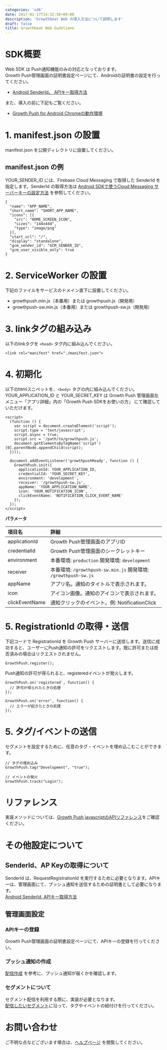```yaml
---
categories: 'sdk'
date: 2017-01-17T14:32:58+09:00
description: 'Growthbeat Web の導入方法について説明します'
draft: false
title: Growthbeat Web Gudeliene
---
```


# SDK概要  
Web SDK は Push通知機能のみの対応となっております。  
Growth Push管理画面の証明書設定ページにて、Androidの証明書の設定を行ってください。  

- [Android SenderId、 APIキー取得方法](http://growthbeat.helpscoutdocs.com/article/23-gcm-api)

また、導入の前に下記もご覧ください。  

- [Growth Push for Android Chromeの動作環境](http://faq.growthbeat.com/article/46-growth-push-for-android-chrome)

# 1. manifest.json の設置  
manifest.json を公開ディレクトリに設置してください。  
## manifest.json の例  
YOUR_SENDER_ID には、Firebase Cloud Messaging で取得した SenderId を指定します。SenderId の取得方法は [Android SDKで使うCloud Messaging サーバーキーの設定方法](http://faq.growthbeat.com/article/23-gcm-api) を参照してください。  

```
{
  "name": "APP_NAME",
  "short_name": "SHORT_APP_NAME",
  "icons": [{
    "src": "HOME_SCREEN_ICON",
    "sizes": "144x444",
    "type": "image/png"
  }],
  "start_url": "/",
  "display": "standalone",
  "gcm_sender_id": "GCM_SENDER_ID",
  "gcm_user_visible_only": true
}
```  
# 2. ServiceWorker の設置  
下記のファイルをサービスのドメイン直下に設置してください。  

* growthpush.min.js（本番用）または growthpush.js（開発用）
* growthpush-sw.min.js（本番用）または growthpush-sw.js（開発用）

# 3. linkタグの組み込み  
以下のlinkタグを `<head>` タグ内に組み込んでください。  

```
<link rel="manifest" href="./manifest.json">
```  

# 4. 初期化  
以下のhtmlスニペットを、`<body>` タグの内に組み込んでください。  
YOUR_APPLICATION_ID と YOUR_SECRET_KEY は Growth Push 管理画面左メニュー「アプリ詳細」内の「Growth Push SDKをお使いの方」 にて確認していただけます。  

```
<script>
  (function () {
    var script = document.createElement('script');
    script.type = 'text/javascript';
    script.async = true;
    script.src = '/path/to/growthpush.js';
    document.getElementsByTagName('script')[0].parentNode.appendChild(script);
  })();

  document.addEventListener('growthpushReady', function () {
    GrowthPush.init({
      applicationId: YOUR_APPLICATION_ID,
      credentialId: 'YOUR_SECRET_KEY',
      environment: 'development',
      receiver: '/growthpush-sw.js',
      appName: 'YOUR_APPLICATION_NAME',
      icon: 'YOUR_NOTIFICATION_ICON',
      clickEventName: 'NOTIFICATION_CLICK_EVENT_NAME'
    });
  });
</script>
```  

**パラメータ**

|項目名|詳細|
|:--|:--|
|applicationId| Growth Push管理画面のアプリID |
|credentialId| Growth Push管理画面のシークレットキー |
|environment| 本番環境: `production` 開発環境: `development` |
|receiver| 本番環境: `/growthpush-sw.min.js` 開発環境: `/growthpush-sw.js` |
|appName| アプリ名。通知のタイトルで表示されます。 |
|icon| アイコン画像。通知のアイコンで表示されます。 |
|clickEventName| 通知クリックのイベント。例: NotificationClick |

# 5. RegistrationId の取得・送信  
下記コードで RegistrationId を Growth Push サーバーに送信します。送信に成功すると、ユーザーにPush通知の許可をリクエストします。既に許可または拒否済みの場合はリクエストされません。  

```
GrowthPush.register();
```  

Push通知の許可が得られると、registeredイベントが発火します。

```
GrowthPush.on('registered', function() {
  // 許可が得られたときの処理
});

GrowthPush.on('error', function() {
  // エラーが起きたときの処理
});
```

# 5. タグ/イベントの送信  
セグメントを設定するために、任意のタグ・イベントを埋め込こむことができます。

```
// タグの埋め込み
GrowthPush.tag("Development", "true");

// イベントの発火
GrowthPush.track("Login");

```

# リファレンス  
実装メソッドについては、[Growth Push javascriptのAPIリファレンス](../reference)をご確認ください。  
# その他設定について  
## SenderId、AP Keyの取得について  
SenderId は、RequestRegistrationId を実行するために必要となります。APIキーは、管理画面にて、プッシュ通知を送信するための証明書として必要になります。  
[Android SenderId, APIキー取得方法](http://growthbeat.helpscoutdocs.com/article/23-gcm-api)  
## 管理画面設定  
### APIキーの登録  
Growth Push管理画面の証明書設定ページにて、APIキーの登録を行ってください。    
### プッシュ通知の作成  
[配信作成](http://support.growthbeat.com/manual/growthpush/#配信作成) を参考に、プッシュ通知が届くかを確認します。  
### セグメントについて  
セグメント配信を利用する際に、実装が必要となります。  
[配信したいセグメント](http://support.growthbeat.com/manual/growthpush/#セグメントの作成)に沿って、タグやイベントの紐付けを行ってください。  
# お問い合わせ  
ご不明な点などございます場合は、[ヘルプページ](http://faq.growthbeat.com/) を閲覧してください。  
